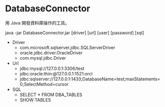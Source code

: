 # DatabaseConnector

用 Java 開發資料庫操作的工具。

java -jar DatabaseConnector.jar [driver] [url] [user] [password] [sql]

* Driver
  * com.microsoft.sqlserver.jdbc.SQLServerDriver
  * oracle.jdbc.driver.OracleDriver
  * com.mysql.jdbc.Driver
* Url
  * jdbc:mysql://127.0.0.1:3306/test
  * jdbc:oracle:thin:@127.0.0.1:1521:orcl
  * jdbc:sqlserver://127.0.0.1:1433;DatabaseName=test;maxStatements=0;SelectMethod=cursor
* SQL
  * SELECT * FROM DBA_TABLES
  * SHOW TABLES

